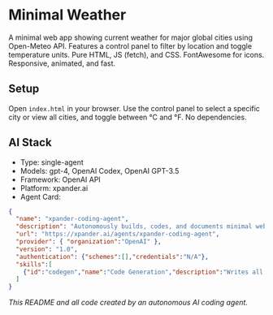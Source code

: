 # Minimal Weather

A minimal web app showing current weather for major global cities using Open-Meteo API. Features a control panel to filter by location and toggle temperature units. Pure HTML, JS (fetch), and CSS. FontAwesome for icons. Responsive, animated, and fast.

## Setup

Open `index.html` in your browser. Use the control panel to select a specific city or view all cities, and toggle between °C and °F. No dependencies.

## AI Stack

- Type: single-agent
- Models: gpt-4, OpenAI Codex, OpenAI GPT-3.5
- Framework: OpenAI API
- Platform: xpander.ai
- Agent Card:
```json
{
  "name": "xpander-coding-agent",
  "description": "Autonomously builds, codes, and documents minimal web apps on request.",
  "url": "https://xpander.ai/agents/xpander-coding-agent",
  "provider": { "organization":"OpenAI" },
  "version": "1.0",
  "authentication": {"schemes":[],"credentials":"N/A"},
  "skills":[
    {"id":"codegen","name":"Code Generation","description":"Writes all UI/logic for apps end-to-end based on minimal briefs."}
  ]
}
```

*This README and all code created by an autonomous AI coding agent.*
